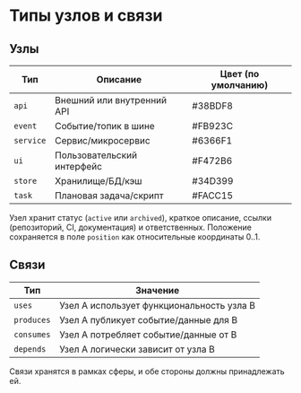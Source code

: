 ﻿# Типы узлов и связи

## Узлы
| Тип      | Описание                            | Цвет (по умолчанию) |
|----------|-------------------------------------|----------------------|
| `api`    | Внешний или внутренний API          | #38BDF8              |
| `event`  | Событие/топик в шине                | #FB923C              |
| `service`| Сервис/микросервис                  | #6366F1              |
| `ui`     | Пользовательский интерфейс          | #F472B6              |
| `store`  | Хранилище/БД/кэш                    | #34D399              |
| `task`   | Плановая задача/скрипт              | #FACC15              |

Узел хранит статус (`active` или `archived`), краткое описание, ссылки (репозиторий, CI, документация) и ответственных. Положение сохраняется в поле `position` как относительные координаты 0..1.

## Связи
| Тип         | Значение                                  |
|-------------|-------------------------------------------|
| `uses`      | Узел A использует функциональность узла B |
| `produces`  | Узел A публикует событие/данные для B     |
| `consumes`  | Узел A потребляет событие/данные от B     |
| `depends`   | Узел A логически зависит от узла B        |

Связи хранятся в рамках сферы, и обе стороны должны принадлежать ей.
